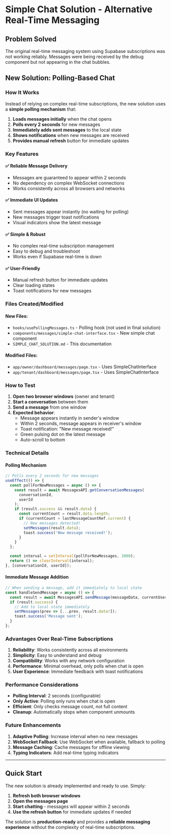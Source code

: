 # Simple Chat Solution - Alternative Real-Time Messaging

## Problem Solved

The original real-time messaging system using Supabase subscriptions was not working reliably. Messages were being received by the debug component but not appearing in the chat bubbles.

## New Solution: Polling-Based Chat

### How It Works

Instead of relying on complex real-time subscriptions, the new solution uses a **simple polling mechanism** that:

1. **Loads messages initially** when the chat opens
2. **Polls every 2 seconds** for new messages
3. **Immediately adds sent messages** to the local state
4. **Shows notifications** when new messages are received
5. **Provides manual refresh** button for immediate updates

### Key Features

#### ✅ **Reliable Message Delivery**

- Messages are guaranteed to appear within 2 seconds
- No dependency on complex WebSocket connections
- Works consistently across all browsers and networks

#### ✅ **Immediate UI Updates**

- Sent messages appear instantly (no waiting for polling)
- New messages trigger toast notifications
- Visual indicators show the latest message

#### ✅ **Simple & Robust**

- No complex real-time subscription management
- Easy to debug and troubleshoot
- Works even if Supabase real-time is down

#### ✅ **User-Friendly**

- Manual refresh button for immediate updates
- Clear loading states
- Toast notifications for new messages

### Files Created/Modified

#### New Files:

- `hooks/usePollingMessages.ts` - Polling hook (not used in final solution)
- `components/messages/simple-chat-interface.tsx` - New simple chat component
- `SIMPLE_CHAT_SOLUTION.md` - This documentation

#### Modified Files:

- `app/owner/dashboard/messages/page.tsx` - Uses SimpleChatInterface
- `app/tenant/dashboard/messages/page.tsx` - Uses SimpleChatInterface

### How to Test

1. **Open two browser windows** (owner and tenant)
2. **Start a conversation** between them
3. **Send a message** from one window
4. **Expected behavior**:
   - Message appears instantly in sender's window
   - Within 2 seconds, message appears in receiver's window
   - Toast notification: "New message received!"
   - Green pulsing dot on the latest message
   - Auto-scroll to bottom

### Technical Details

#### Polling Mechanism

```typescript
// Polls every 2 seconds for new messages
useEffect(() => {
  const pollForNewMessages = async () => {
    const result = await MessagesAPI.getConversationMessages(
      conversationId,
      userId
    );
    if (result.success && result.data) {
      const currentCount = result.data.length;
      if (currentCount > lastMessageCountRef.current) {
        // New messages detected!
        setMessages(result.data);
        toast.success('New message received!');
      }
    }
  };

  const interval = setInterval(pollForNewMessages, 2000);
  return () => clearInterval(interval);
}, [conversationId, userId]);
```

#### Immediate Message Addition

```typescript
// When sending a message, add it immediately to local state
const handleSendMessage = async () => {
  const result = await MessagesAPI.sendMessage(messageData, currentUserId);
  if (result.success) {
    // Add to local state immediately
    setMessages(prev => [...prev, result.data!]);
    toast.success('Message sent');
  }
};
```

### Advantages Over Real-Time Subscriptions

1. **Reliability**: Works consistently across all environments
2. **Simplicity**: Easy to understand and debug
3. **Compatibility**: Works with any network configuration
4. **Performance**: Minimal overhead, only polls when chat is open
5. **User Experience**: Immediate feedback with toast notifications

### Performance Considerations

- **Polling Interval**: 2 seconds (configurable)
- **Only Active**: Polling only runs when chat is open
- **Efficient**: Only checks message count, not full content
- **Cleanup**: Automatically stops when component unmounts

### Future Enhancements

1. **Adaptive Polling**: Increase interval when no new messages
2. **WebSocket Fallback**: Use WebSocket when available, fallback to polling
3. **Message Caching**: Cache messages for offline viewing
4. **Typing Indicators**: Add real-time typing indicators

---

## Quick Start

The new solution is already implemented and ready to use. Simply:

1. **Refresh both browser windows**
2. **Open the messages page**
3. **Start chatting** - messages will appear within 2 seconds
4. **Use the refresh button** for immediate updates if needed

The solution is **production-ready** and provides a **reliable messaging experience** without the complexity of real-time subscriptions.
